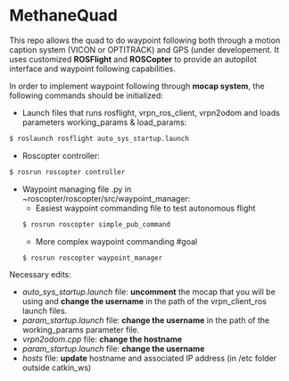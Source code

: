 # MethaneQuad


This repo allows the quad to do waypoint following both through a motion caption system (VICON or OPTITRACK) and GPS (under developement. It uses customized **ROSFlight** and **ROSCopter** to provide an autopilot interface and waypoint following capabilities.

In order to implement waypoint following through **mocap system**, the following commands should be initialized:
- Launch files that runs rosflight, vrpn_ros_client, vrpn2odom and loads parameters working_params & load_params: 
```bash
$ roslaunch rosflight auto_sys_startup.launch
```
- Roscopter controller: 
```bash
$ rosrun roscopter controller
```
- Waypoint managing file .py in ~roscopter/roscopter/src/waypoint_manager:
  + Easiest waypoint commanding file to test autonomous flight
  ```bash
  $ rosrun roscopter simple_pub_command
  ```
  + More complex waypoint commanding #goal
  ```bash
  $ rosrun roscopter waypoint_manager
  ```
Necessary edits:
- _auto_sys_startup.launch_ file: **uncomment** the mocap that you will be using and **change the username** in the path of the vrpn_client_ros launch files.
- _param_startup.launch_ file: **change the username** in the path of the working_params parameter file.
- _vrpn2odom.cpp_ file: **change the hostname**
- _param_startup.launch_ file: **change the username**
- _hosts_ file: **update** hostname and associated IP address (in /etc folder outside catkin_ws)
